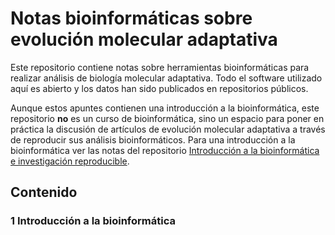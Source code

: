 # Notas bioinformáticas sobre evolución molecular adaptativa

Este repositorio contiene notas sobre herramientas bioinformáticas para realizar análisis de biología molecular adaptativa. Todo el software utilizado aquí es abierto y los datos han sido publicados en repositorios públicos. 

Aunque estos apuntes contienen una introducción a la bioinformática, este repositorio **no** es un curso de bioinformática, sino un espacio para poner en práctica la discusión de artículos de evolución molecular adaptativa a través de reproducir sus análisis bioinformáticos. Para una introducción a la bioinformática ver las notas del repositorio [Introducción a la bioinformática e investigación reproducible](github.com/AliciaMstt/BioinfinvRepro).

## Contenido

### 1 Introducción a la bioinformática

